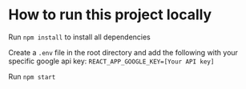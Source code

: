# How to run this project locally

Run `npm install` to install all dependencies

Create a `.env` file in the root directory and add the following with your specific google api key:
`REACT_APP_GOOGLE_KEY=[Your API key]`

Run `npm start`

